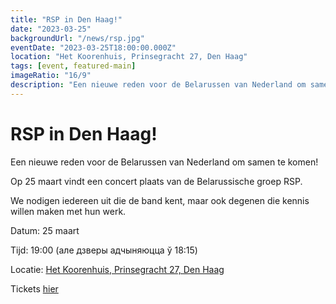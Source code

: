 ```yaml
---
title: "RSP in Den Haag!"
date: "2023-03-25"
backgroundUrl: "/news/rsp.jpg"
eventDate: "2023-03-25T18:00:00.000Z"
location: "Het Koorenhuis, Prinsegracht 27, Den Haag"
tags: [event, featured-main]
imageRatio: "16/9"
description: "Een nieuwe reden voor de Belarussen van Nederland om samen te komen! Op 25 maart vindt een concert plaats van de Belarussische groep RSP"
---
```


# RSP in Den Haag!

Een nieuwe reden voor de Belarussen van Nederland om samen te komen!

Op 25 maart vindt een concert plaats van de Belarussische groep RSP.

We nodigen iedereen uit die de band kent, maar ook degenen die kennis willen maken met hun werk.

Datum: 25 maart

Tijd: 19:00 (але дзверы адчыняюцца ў 18:15)

Locatie: [Het Koorenhuis, Prinsegracht 27, Den Haag](https://goo.gl/maps/hJdLL7w4avxfryfR9)

Tickets [hier](https://shop.ikbenaanwezig.nl/tickets/event/rsp)
